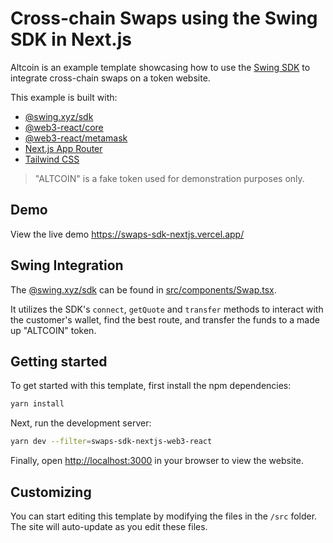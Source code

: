 # Cross-chain Swaps using the Swing SDK in Next.js

Altcoin is an example template showcasing how to use the [Swing SDK](https://developers.swing.xyz/reference/sdk) to integrate cross-chain swaps on a token website.

This example is built with:

- [@swing.xyz/sdk](https://developers.swing.xyz/reference/sdk)
- [@web3-react/core](https://docs.uniswap.org/sdk/web3-react/overview)
- [@web3-react/metamask](https://www.npmjs.com/package/@web3-react/metamask)
- [Next.js App Router](https://nextjs.org)
- [Tailwind CSS](https://tailwindcss.com)

> "ALTCOIN" is a fake token used for demonstration purposes only.

## Demo

View the live demo https://swaps-sdk-nextjs.vercel.app/

## Swing Integration

The [@swing.xyz/sdk](https://developers.swing.xyz/reference/sdk) can be found in [src/components/Swap.tsx](./src/components/Swap.tsx).

It utilizes the SDK's `connect`, `getQuote` and `transfer` methods to interact with the customer's wallet, find the best route, and transfer the funds to a made up "ALTCOIN" token.

## Getting started

To get started with this template, first install the npm dependencies:

```bash
yarn install
```

Next, run the development server:

```bash
yarn dev --filter=swaps-sdk-nextjs-web3-react
```

Finally, open [http://localhost:3000](http://localhost:3000) in your browser to view the website.

## Customizing

You can start editing this template by modifying the files in the `/src` folder. The site will auto-update as you edit these files.
